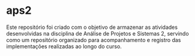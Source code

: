 # aps2
Este repositório foi criado com o objetivo de armazenar as atividades desenvolvidas na disciplina de Análise de Projetos e Sistemas 2, servindo como um repositório organizado para acompanhamento e registro das implementações realizadas ao longo do curso.
